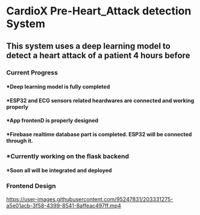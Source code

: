 # CardioX Pre-Heart_Attack detection System

## This system uses a deep learning model to detect a heart attack of a patient 4 hours before
### Current Progress
#### *Deep learning model is fully completed
#### *ESP32 and ECG sensors related heardwares are connected and working properly
#### *App frontenD is properly designed
#### *Firebase realtime database part is completed. ESP32 will be connected through it.
### *Currently working on the flask backend
#### *Soon all will be integrated and deployed

### Frontend Design
https://user-images.githubusercontent.com/95247831/203331275-a5e01acb-3f58-4399-8541-8affeac497ff.mp4
